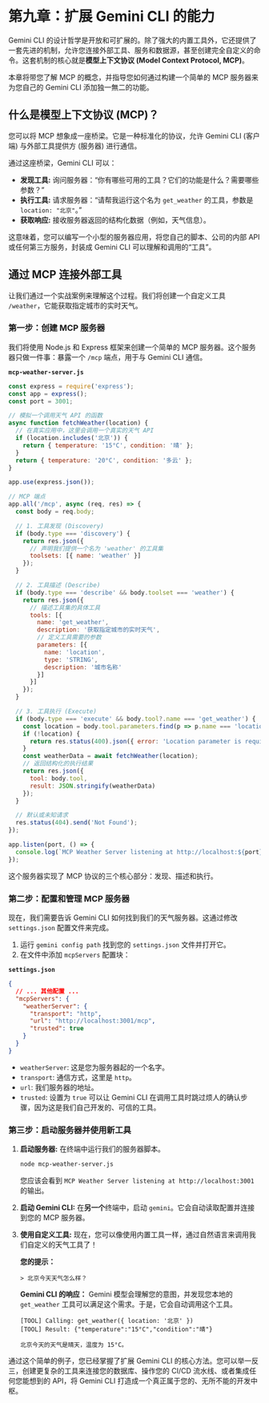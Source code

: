 # 第九章：扩展 Gemini CLI 的能力

Gemini CLI 的设计哲学是开放和可扩展的。除了强大的内置工具外，它还提供了一套先进的机制，允许您连接外部工具、服务和数据源，甚至创建完全自定义的命令。这套机制的核心就是**模型上下文协议 (Model Context Protocol, MCP)**。

本章将带您了解 MCP 的概念，并指导您如何通过构建一个简单的 MCP 服务器来为您自己的 Gemini CLI 添加独一無二的功能。

## 什么是模型上下文协议 (MCP)？

您可以将 MCP 想象成一座桥梁。它是一种标准化的协议，允许 Gemini CLI (客户端) 与外部工具提供方 (服务器) 进行通信。

通过这座桥梁，Gemini CLI 可以：
*   **发现工具:** 询问服务器：“你有哪些可用的工具？它们的功能是什么？需要哪些参数？”
*   **执行工具:** 请求服务器：“请帮我运行这个名为 `get_weather` 的工具，参数是 `location: "北京"`。”
*   **获取响应:** 接收服务器返回的结构化数据（例如，天气信息）。

这意味着，您可以编写一个小型的服务器应用，将您自己的脚本、公司的内部 API 或任何第三方服务，封装成 Gemini CLI 可以理解和调用的“工具”。

## 通过 MCP 连接外部工具

让我们通过一个实战案例来理解这个过程。我们将创建一个自定义工具 `/weather`，它能获取指定城市的实时天气。

### 第一步：创建 MCP 服务器

我们将使用 Node.js 和 Express 框架来创建一个简单的 MCP 服务器。这个服务器只做一件事：暴露一个 `/mcp` 端点，用于与 Gemini CLI 通信。

**`mcp-weather-server.js`**
```javascript
const express = require('express');
const app = express();
const port = 3001;

// 模拟一个调用天气 API 的函数
async function fetchWeather(location) {
  // 在真实应用中，这里会调用一个真实的天气 API
  if (location.includes('北京')) {
    return { temperature: '15°C', condition: '晴' };
  }
  return { temperature: '20°C', condition: '多云' };
}

app.use(express.json());

// MCP 端点
app.all('/mcp', async (req, res) => {
  const body = req.body;

  // 1. 工具发现 (Discovery)
  if (body.type === 'discovery') {
    return res.json({
      // 声明我们提供一个名为 'weather' 的工具集
      toolsets: [{ name: 'weather' }]
    });
  }

  // 2. 工具描述 (Describe)
  if (body.type === 'describe' && body.toolset === 'weather') {
    return res.json({
      // 描述工具集的具体工具
      tools: [{
        name: 'get_weather',
        description: '获取指定城市的实时天气',
        // 定义工具需要的参数
        parameters: [{
          name: 'location',
          type: 'STRING',
          description: '城市名称'
        }]
      }]
    });
  }

  // 3. 工具执行 (Execute)
  if (body.type === 'execute' && body.tool?.name === 'get_weather') {
    const location = body.tool.parameters.find(p => p.name === 'location')?.value;
    if (!location) {
      return res.status(400).json({ error: 'Location parameter is required' });
    }
    const weatherData = await fetchWeather(location);
    // 返回结构化的执行结果
    return res.json({
      tool: body.tool,
      result: JSON.stringify(weatherData)
    });
  }

  // 默认或未知请求
  res.status(404).send('Not Found');
});

app.listen(port, () => {
  console.log(`MCP Weather Server listening at http://localhost:${port}`);
});
```
这个服务器实现了 MCP 协议的三个核心部分：发现、描述和执行。

### 第二步：配置和管理 MCP 服务器

现在，我们需要告诉 Gemini CLI 如何找到我们的天气服务器。这通过修改 `settings.json` 配置文件来完成。

1.  运行 `gemini config path` 找到您的 `settings.json` 文件并打开它。
2.  在文件中添加 `mcpServers` 配置块：

**`settings.json`**
```json
{
  // ... 其他配置 ...
  "mcpServers": {
    "weatherServer": {
      "transport": "http",
      "url": "http://localhost:3001/mcp",
      "trusted": true
    }
  }
}
```
*   `weatherServer`: 这是您为服务器起的一个名字。
*   `transport`: 通信方式，这里是 `http`。
*   `url`: 我们服务器的地址。
*   `trusted`: 设置为 `true` 可以让 Gemini CLI 在调用工具时跳过烦人的确认步骤，因为这是我们自己开发的、可信的工具。

### 第三步：启动服务器并使用新工具

1.  **启动服务器:** 在终端中运行我们的服务器脚本。
    ```bash
    node mcp-weather-server.js
    ```
    您应该会看到 `MCP Weather Server listening at http://localhost:3001` 的输出。

2.  **启动 Gemini CLI:** 在**另一个**终端中，启动 `gemini`。它会自动读取配置并连接到您的 MCP 服务器。

3.  **使用自定义工具:** 现在，您可以像使用内置工具一样，通过自然语言来调用我们自定义的天气工具了！

    **您的提示：**
    ```
    > 北京今天天气怎么样？
    ```

    **Gemini CLI 的响应：**
    Gemini 模型会理解您的意图，并发现您本地的 `get_weather` 工具可以满足这个需求。于是，它会自动调用这个工具。
    ```
    [TOOL] Calling: get_weather({ location: '北京' })
    [TOOL] Result: {"temperature":"15°C","condition":"晴"}

    北京今天的天气是晴天，温度为 15°C。
    ```

通过这个简单的例子，您已经掌握了扩展 Gemini CLI 的核心方法。您可以举一反三，创建更复杂的工具来连接您的数据库、操作您的 CI/CD 流水线、或者集成任何您能想到的 API，将 Gemini CLI 打造成一个真正属于您的、无所不能的开发中枢。
